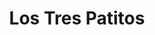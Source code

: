 ---
title: "Los Tres Patitos"
url: /ciudad-autonoma-de-buenos-aires/los-tres-patitos-2/
shop: ropa
---